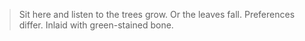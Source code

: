 > Sit here and listen to the trees grow. Or the leaves fall. Preferences differ.
> Inlaid with green-stained bone.